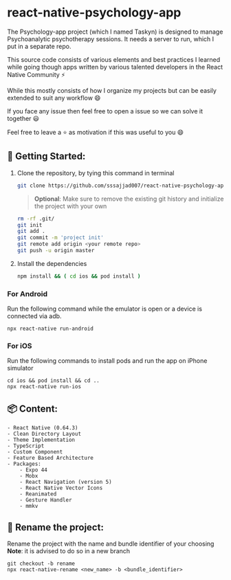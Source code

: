 # react-native-psychology-app

The Psychology-app project (which I named Taskyn) is designed to manage Psychoanalytic psychotherapy sessions. It needs a server to run, which I put in a separate repo.

This source code consists of various elements and best practices I learned while going though apps written by various talented developers in the React Native Community ⚡

While this mostly consists of how I organize my projects but can be easily extended to suit any workflow 😄

If you face any issue then feel free to open a issue so we can solve it together 😃

Feel free to leave a ⭐ as motivation if this was useful to you 😄



## <a name="getting-started"></a>🚀 Getting Started:

1. Clone the repository, by tying this command in terminal

    ```sh
    git clone https://github.com/sssajjad007/react-native-psychology-app.git && cd react-native-psychology-app
    ```

    > **Optional**: Make sure to remove the existing git history and initialize the project with your own 

    ``` bash
    rm -rf .git/
    git init
    git add .
    git commit -m 'project init'
    git remote add origin <your remote repo>
    git push -u origin master
    ```

2. Install the dependencies 

    ```bash
    npm install && ( cd ios && pod install )
    ```

### For Android

Run the following command while the emulator is open or a device is connected via adb.

``` 
npx react-native run-android
```

### For iOS

Run the following commands to install pods and run the app on iPhone simulator

``` 
cd ios && pod install && cd ..
npx react-native run-ios
```




## <a name="Content"></a>📦 Content:

    - React Native (0.64.3)
    - Clean Directory Layout
    - Theme Implementation 
    - TypeScript
    - Custom Component
    - Feature Based Architecture
    - Packages:
        - Expo 44
        - Mobx
        - React Navigation (version 5)
        - React Native Vector Icons
        - Reanimated
        - Gesture Handler
        - mmkv
        
 ## <a name="RenameProject"></a>📝 Rename the project:

Rename the project with the name and bundle identifier of your choosing
**Note**: it is advised to do so in a new branch

``` 
git checkout -b rename
npx react-native-rename <new_name> -b <bundle_identifier>
```



